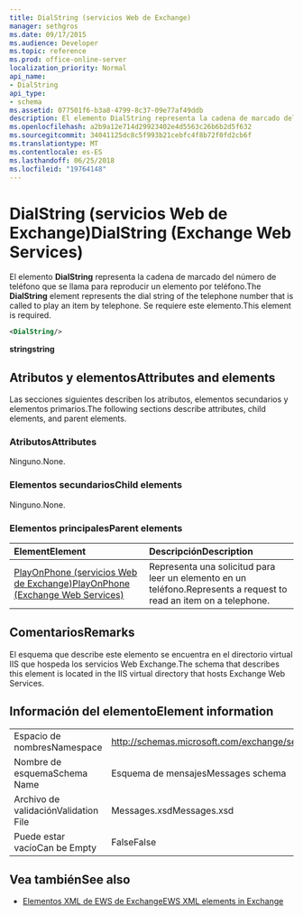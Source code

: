 ```yaml
---
title: DialString (servicios Web de Exchange)
manager: sethgros
ms.date: 09/17/2015
ms.audience: Developer
ms.topic: reference
ms.prod: office-online-server
localization_priority: Normal
api_name:
- DialString
api_type:
- schema
ms.assetid: 077501f6-b3a8-4799-8c37-09e77af49ddb
description: El elemento DialString representa la cadena de marcado del número de teléfono que se llama para reproducir un elemento por teléfono. Se requiere este elemento.
ms.openlocfilehash: a2b9a12e714d29923402e4d5563c26b6b2d5f632
ms.sourcegitcommit: 34041125dc8c5f993b21cebfc4f8b72f0fd2cb6f
ms.translationtype: MT
ms.contentlocale: es-ES
ms.lasthandoff: 06/25/2018
ms.locfileid: "19764148"
---
```

# <a name="dialstring-exchange-web-services"></a><span data-ttu-id="539ce-104">DialString (servicios Web de Exchange)</span><span class="sxs-lookup"><span data-stu-id="539ce-104">DialString (Exchange Web Services)</span></span>

<span data-ttu-id="539ce-105">El elemento **DialString** representa la cadena de marcado del número de teléfono que se llama para reproducir un elemento por teléfono.</span><span class="sxs-lookup"><span data-stu-id="539ce-105">The **DialString** element represents the dial string of the telephone number that is called to play an item by telephone.</span></span> <span data-ttu-id="539ce-106">Se requiere este elemento.</span><span class="sxs-lookup"><span data-stu-id="539ce-106">This element is required.</span></span> 
  
```xml
<DialString/>
```

 <span data-ttu-id="539ce-107">**string**</span><span class="sxs-lookup"><span data-stu-id="539ce-107">**string**</span></span>
## <a name="attributes-and-elements"></a><span data-ttu-id="539ce-108">Atributos y elementos</span><span class="sxs-lookup"><span data-stu-id="539ce-108">Attributes and elements</span></span>

<span data-ttu-id="539ce-109">Las secciones siguientes describen los atributos, elementos secundarios y elementos primarios.</span><span class="sxs-lookup"><span data-stu-id="539ce-109">The following sections describe attributes, child elements, and parent elements.</span></span>
  
### <a name="attributes"></a><span data-ttu-id="539ce-110">Atributos</span><span class="sxs-lookup"><span data-stu-id="539ce-110">Attributes</span></span>

<span data-ttu-id="539ce-111">Ninguno.</span><span class="sxs-lookup"><span data-stu-id="539ce-111">None.</span></span>
  
### <a name="child-elements"></a><span data-ttu-id="539ce-112">Elementos secundarios</span><span class="sxs-lookup"><span data-stu-id="539ce-112">Child elements</span></span>

<span data-ttu-id="539ce-113">Ninguno.</span><span class="sxs-lookup"><span data-stu-id="539ce-113">None.</span></span>
  
### <a name="parent-elements"></a><span data-ttu-id="539ce-114">Elementos principales</span><span class="sxs-lookup"><span data-stu-id="539ce-114">Parent elements</span></span>

|<span data-ttu-id="539ce-115">**Element**</span><span class="sxs-lookup"><span data-stu-id="539ce-115">**Element**</span></span>|<span data-ttu-id="539ce-116">**Descripción**</span><span class="sxs-lookup"><span data-stu-id="539ce-116">**Description**</span></span>|
|:-----|:-----|
|[<span data-ttu-id="539ce-117">PlayOnPhone (servicios Web de Exchange)</span><span class="sxs-lookup"><span data-stu-id="539ce-117">PlayOnPhone (Exchange Web Services)</span></span>](playonphone-exchange-web-services.md) <br/> |<span data-ttu-id="539ce-118">Representa una solicitud para leer un elemento en un teléfono.</span><span class="sxs-lookup"><span data-stu-id="539ce-118">Represents a request to read an item on a telephone.</span></span>  <br/> |
   
## <a name="remarks"></a><span data-ttu-id="539ce-119">Comentarios</span><span class="sxs-lookup"><span data-stu-id="539ce-119">Remarks</span></span>

<span data-ttu-id="539ce-120">El esquema que describe este elemento se encuentra en el directorio virtual IIS que hospeda los servicios Web Exchange.</span><span class="sxs-lookup"><span data-stu-id="539ce-120">The schema that describes this element is located in the IIS virtual directory that hosts Exchange Web Services.</span></span>
  
## <a name="element-information"></a><span data-ttu-id="539ce-121">Información del elemento</span><span class="sxs-lookup"><span data-stu-id="539ce-121">Element information</span></span>

|||
|:-----|:-----|
|<span data-ttu-id="539ce-122">Espacio de nombres</span><span class="sxs-lookup"><span data-stu-id="539ce-122">Namespace</span></span>  <br/> |http://schemas.microsoft.com/exchange/services/2006/messages  <br/> |
|<span data-ttu-id="539ce-123">Nombre de esquema</span><span class="sxs-lookup"><span data-stu-id="539ce-123">Schema Name</span></span>  <br/> |<span data-ttu-id="539ce-124">Esquema de mensajes</span><span class="sxs-lookup"><span data-stu-id="539ce-124">Messages schema</span></span>  <br/> |
|<span data-ttu-id="539ce-125">Archivo de validación</span><span class="sxs-lookup"><span data-stu-id="539ce-125">Validation File</span></span>  <br/> |<span data-ttu-id="539ce-126">Messages.xsd</span><span class="sxs-lookup"><span data-stu-id="539ce-126">Messages.xsd</span></span>  <br/> |
|<span data-ttu-id="539ce-127">Puede estar vacío</span><span class="sxs-lookup"><span data-stu-id="539ce-127">Can be Empty</span></span>  <br/> |<span data-ttu-id="539ce-128">False</span><span class="sxs-lookup"><span data-stu-id="539ce-128">False</span></span>  <br/> |
   
## <a name="see-also"></a><span data-ttu-id="539ce-129">Vea también</span><span class="sxs-lookup"><span data-stu-id="539ce-129">See also</span></span>

- [<span data-ttu-id="539ce-130">Elementos XML de EWS de Exchange</span><span class="sxs-lookup"><span data-stu-id="539ce-130">EWS XML elements in Exchange</span></span>](ews-xml-elements-in-exchange.md)

